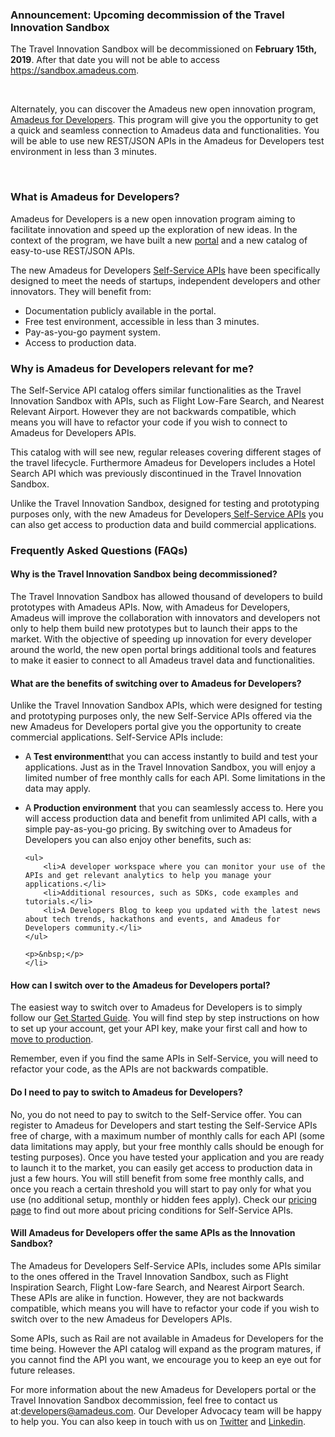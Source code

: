 <div class="about-block">
<h3>Announcement: Upcoming decommission of the Travel Innovation Sandbox</h3>

<p>The Travel Innovation Sandbox will be decommissioned on <b>February 15th, 2019</b>. After that date you will not be able to access <a href="https://sandbox.amadeus.com">https://sandbox.amadeus.com</a>.</p>

<p>&nbsp;</p>

<p>Alternately, you can discover the Amadeus new open innovation program, <a href="https://developers.amadeus.com/">Amadeus for Developers</a>. This program will give you the opportunity to get a quick and seamless connection to Amadeus data and functionalities. You will be able to use new REST/JSON APIs in the Amadeus for Developers test environment in less than 3 minutes.</p>

<p>&nbsp;</p>

<h3>What is Amadeus for Developers?</h3>

<p>Amadeus for Developers is a new open innovation program aiming to facilitate innovation and speed up the exploration of new ideas. In the context of the program, we have built a new <a href="https://developers.amadeus.com/">portal</a> and a new catalog of easy-to-use REST/JSON APIs.</p>

<p>The new Amadeus for Developers <a href="https://developers.amadeus.com/self-service">Self-Service APIs</a> have been specifically designed to meet the needs of startups, independent developers and other innovators. They will benefit from:</p>

<ul>
	<li>Documentation publicly available in the portal.</li>
	<li>Free test environment, accessible in less than 3 minutes.</li>
	<li>Pay-as-you-go payment system.</li>
	<li>Access to production data.</li>
</ul>

<h3>Why is Amadeus for Developers relevant for me?</h3>

<p>The Self-Service API catalog offers similar functionalities as the Travel Innovation Sandbox with APIs, such as Flight Low-Fare Search, and Nearest Relevant Airport. However they are not backwards compatible, which means you will have to refactor your code if you wish to connect to Amadeus for Developers APIs.</p>

<p>This catalog with will see new, regular releases covering different stages of the travel lifecycle. Furthermore Amadeus for Developers includes a Hotel Search API which was previously discontinued in the Travel Innovation Sandbox.</p>

<p>Unlike the Travel Innovation Sandbox, designed for testing and prototyping purposes only, with the new Amadeus for Developers<a href="https://developers.amadeus.com/self-service"> Self-Service APIs</a> you can also get access to production data and build commercial applications.</p>

<h3>Frequently Asked Questions (FAQs)</h3>

<h4>Why is the Travel Innovation Sandbox being decommissioned?</h4>

<p>The Travel Innovation Sandbox has allowed thousand of developers to build prototypes with Amadeus APIs. Now, with Amadeus for Developers, Amadeus will improve the collaboration with innovators and developers not only to help them build new prototypes but to launch their apps to the market. With the objective of speeding up innovation for every developer around the world, the new open portal brings additional tools and features to make it easier to connect to all Amadeus travel data and functionalities.</p>

<h4>What are the benefits of switching over to Amadeus for Developers?</h4>

<p>Unlike the Travel Innovation Sandbox APIs, which were designed for testing and prototyping purposes only, the new Self-Service APIs offered via the new Amadeus for Developers portal give you the opportunity to create commercial applications. Self-Service APIs include:</p>

<ul>
	<li>
	<p>A<b> Test environment</b>that you can access instantly to build and test your applications. Just as in the Travel Innovation Sandbox, you will enjoy a limited number of free monthly calls for each API. Some limitations in the data may apply.</p>
	</li>
	<li>
	<p>A<b> Production environment</b> that you can seamlessly access to. Here you will access production data and benefit from unlimited API calls, with a simple pay-as-you-go pricing. By switching over to Amadeus for Developers you can also enjoy other benefits, such as:</p>

	<ul>
		<li>A developer workspace where you can monitor your use of the APIs and get relevant analytics to help you manage your applications.</li>
		<li>Additional resources, such as SDKs, code examples and tutorials.</li>
		<li>A Developers Blog to keep you updated with the latest news about tech trends, hackathons and events, and Amadeus for Developers community.</li>
	</ul>

	<p>&nbsp;</p>
	</li>
</ul>

<h4>How can I switch over to the Amadeus for Developers portal?</h4>

<p>The easiest way to switch over to Amadeus for Developers is to simply follow our <a href="https://developers.amadeus.com/quick-start-guide">Get Started Guide</a>. You will find step by step instructions on how to set up your account, get your API key, make your first call and how to <a href="https://github.com/amadeus4dev/developer-guides/blob/master/guides/production.md">move to production</a>.</p>

<p>Remember, even if you find the same APIs in Self-Service, you will need to refactor your code, as the APIs are not backwards compatible.</p>

<h4>Do I need to pay to switch to Amadeus for Developers?</h4>

<p>No, you do not need to pay to switch to the Self-Service offer. You can register to Amadeus for Developers and start testing the Self-Service APIs free of charge, with a maximum number of monthly calls for each API (some data limitations may apply, but your free monthly calls should be enough for testing purposes). Once you have tested your application and you are ready to launch it to the market, you can easily get access to production data in just a few hours. You will still benefit from some free monthly calls, and once you reach a certain threshold you will start to pay only for what you use (no additional setup, monthly or hidden fees apply). Check our <a href="https://developers.amadeus.com/pricing">pricing page</a> to find out more about pricing conditions for Self-Service APIs.</p>

<h4>Will Amadeus for Developers offer the same APIs as the Innovation Sandbox?</h4>

<p>The Amadeus for Developers Self-Service APIs, includes some APIs similar to the ones offered in the Travel Innovation Sandbox, such as Flight Inspiration Search, Flight Low-fare Search, and Nearest Airport Search. These APIs are alike in function. However, they are not backwards compatible, which means you will have to refactor your code if you wish to switch over to the new Amadeus for Developers APIs.</p>

<p>Some APIs, such as Rail are not available in Amadeus for Developers for the time being. However the API catalog will expand as the program matures, if you cannot find the API you want, we encourage you to keep an eye out for future releases.</p>

<p>For more information about the new Amadeus for Developers portal or the Travel Innovation Sandbox decommission, feel free to contact us at:<a href="developers@amadeus.com">developers@amadeus.com</a>. Our Developer Advocacy team will be happy to help you. You can also keep in touch with us on <a href="https://twitter.com/amadeus4dev">Twitter</a> and <a href="https://www.linkedin.com/showcase/amadeus-for-developers/">Linkedin</a>.</p>
</div>
